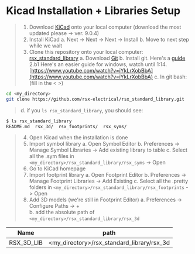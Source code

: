 # Kicad Installation + Libraries Setup


> 1. Download [KiCad](https://www.kicad.org/download) onto your local computer (download the most updated please -> ver. 9.0.4)
> 2. Install KiCad 
>    a. Next -> Next -> Next -> Install
>    b. Move to next step while we wait
> 3. Clone this repository onto your local computer: [rsx_standard_library](https://github.com/rsx-electrical/rsx_standard_library)
>    a. Download [Git](https://git-scm.com)
>    b. Install git. Here's a [guide](https://git-scm.com/book/en/v2/Getting-Started-Installing-Git)
>      2.b1 Here's an easier guide for windows, watch until 1:14. [https://www.youtube.com/watch?v=iYkLrXobBbA](https://www.youtube.com/watch?v=iYkLrXobBbA)
>    c. In git bash: (fill in the < >)
```bash
cd <my_directory>
git clone https://github.com/rsx-electrical/rsx_standard_library.git
```
>   d. if you ```ls rsx_standard_library```, you should see:
```bash
$ ls rsx_standard_library
README.md  rsx_3d/  rsx_footprints/  rsx_syms/
```
> 4. Open Kicad when the installation is done
> 5. Import symbol library
>     a. Open Symbol Editor
>     b. Preferences -> Manage Symbol Libraries -> Add existing library to table
>     c. Select all the .sym files in ```<my_directory>/rsx_standard_library/rsx_syms``` -> Open
> 6. Go to KiCad homepage
> 7. Import footprint library
>     a. Open Footprint Editor
>     b. Preferences -> Manage Footprint Libraries -> Add Existing
>     c. Select all the .pretty folders in ```<my_directory>/rsx_standard_library/rsx_footprints``` -> Open
> 8. Add 3D models (we're still in Footprint Editor)
>     a. Preferences -> Configure Paths -> +    
>     b. add the absolute path of ```<my_directory>/rsx_standard_library/rsx_3d```

| Name          | path          |
| ------------- | ------------- |
| RSX_3D_LIB  | <my_directory>/rsx_standard_library/rsx_3d  |



